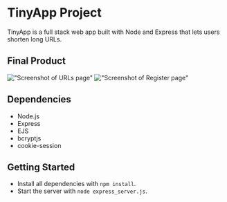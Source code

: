 # TinyApp Project

TinyApp is a full stack web app built with Node and Express that lets users shorten long URLs.

## Final Product

!["Screenshot of URLs page"](https://your-image-link)
!["Screenshot of Register page"](https://your-image-link)

## Dependencies

- Node.js
- Express
- EJS
- bcryptjs
- cookie-session

## Getting Started

- Install all dependencies with `npm install`.
- Start the server with `node express_server.js`.
